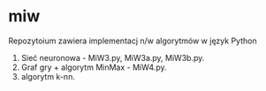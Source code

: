 # miw
Repozytoium  zawiera implementacj n/w algorytmów  w język Python
1. Sieć neuronowa - MiW3.py, MiW3a.py, MiW3b.py.
2. Graf gry + algorytm MinMax - MiW4.py.
3.  algorytm k-nn.
